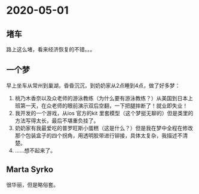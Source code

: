 # 2020-05-01

## 堵车

路上这么堵，看来经济恢复的不错。。。





## 一个梦

早上坐车从常州到巢湖，昏昏沉沉，到奶奶家从2点睡到4点，做了好多梦：

1. 桃乃木香奈以及众老师的游泳教练（为什么要有游泳教练？）从美国到日本上班第一天，在众老师的眼前演示双后空翻，一下把腿摔断了！就业即失业！
2. 我开发的一个游戏，从ios 官方的kit 里套模型（这个梦挺无聊的）但是类里的方法写得太长，最后不堪重负挂了。
3. 奶奶家有我最爱吃的普罗旺斯小蛋糕（这是什么？）但是我在梦中全程在修改那个包装盒子的四个拐角，用透明胶带进行铆接，具体太复杂，我描述不清楚。
4. ……想不起来了。

## Marta Syrko

很华丽，但是略俗套。








